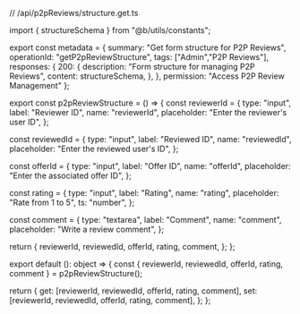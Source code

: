 // /api/p2pReviews/structure.get.ts

import { structureSchema } from "@b/utils/constants";

export const metadata = {
  summary: "Get form structure for P2P Reviews",
  operationId: "getP2pReviewStructure",
  tags: ["Admin","P2P Reviews"],
  responses: {
    200: {
      description: "Form structure for managing P2P Reviews",
      content: structureSchema,
    },
  },
  permission: "Access P2P Review Management"
};

export const p2pReviewStructure = () => {
  const reviewerId = {
    type: "input",
    label: "Reviewer ID",
    name: "reviewerId",
    placeholder: "Enter the reviewer's user ID",
  };

  const reviewedId = {
    type: "input",
    label: "Reviewed ID",
    name: "reviewedId",
    placeholder: "Enter the reviewed user's ID",
  };

  const offerId = {
    type: "input",
    label: "Offer ID",
    name: "offerId",
    placeholder: "Enter the associated offer ID",
  };

  const rating = {
    type: "input",
    label: "Rating",
    name: "rating",
    placeholder: "Rate from 1 to 5",
    ts: "number",
  };

  const comment = {
    type: "textarea",
    label: "Comment",
    name: "comment",
    placeholder: "Write a review comment",
  };

  return {
    reviewerId,
    reviewedId,
    offerId,
    rating,
    comment,
  };
};

export default (): object => {
  const { reviewerId, reviewedId, offerId, rating, comment } =
    p2pReviewStructure();

  return {
    get: [reviewerId, reviewedId, offerId, rating, comment],
    set: [reviewerId, reviewedId, offerId, rating, comment],
  };
};
